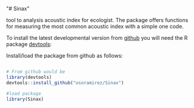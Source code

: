 "# Sinax" 

 tool to analysis acoustic index for ecologist. The package offers functions for measuring the most common acoustic index with a simple one code.
 
To install the latest developmental version from [github](http://github.com/) you will need the R package [devtools](https://cran.r-project.org/package=devtools):

Install/load the package from github as follows:

```r

# From github would be
library(devtools)
devtools::install_github("osoramirez/Sinax")

#load package
library(Sinax)

```
